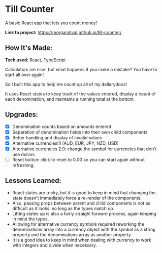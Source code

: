 # Till Counter

A basic React app that lets you count money!

**Link to project:** https://morgandival.github.io/till-counter/

## How It's Made:

**Tech used:** React, TypeScript

Calculators are nice, but what happens if you make a mistake? You have to start all over again!

So I built this app to help me count up all of my dollarydoos!

It uses React states to keep track of the values entered, display a count of each denomination, and maintains a running total at the bottom.

## Upgrades:

- [x] Denomination counts based on amounts entered
- [x] Separation of denomination fields into their own child components
- [x] Better handling and display of invalid values
- [x] Alternative currencies!!! (AUD, EUR, JPY, NZD, USD)
- [x] Alternative currencies 2.0: change the symbol for currencies that don't use dollars
- [ ] Reset button: click to reset to 0.00 so you can start again without refreshing.

## Lessons Learned:

- React states are tricky, but it is good to keep in mind that changing the state doesn't immediately force a re-render of the components.
- Also, passing props between parent and child components is not as difficult as it looks, so long as the types match up.
- Lifting states up is also a fairly straight forward process, again keeping in mind the types.
- Allowing for alternative currency symbols required reworking the denominations array into a currency object with the symbol as a string property and the denominations array as another property
- It is a good idea to keep in mind when dealing with currency to work with integers and divide when necessary.

